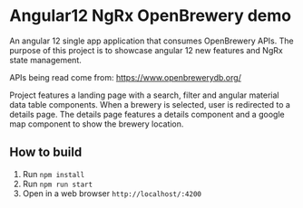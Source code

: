 # Angular12 NgRx OpenBrewery demo
An angular 12 single app application that consumes 
OpenBrewery APIs. The purpose of this project is to 
showcase angular  12 new features and NgRx state
management.

APIs being read come from:
https://www.openbrewerydb.org/

Project features a landing page with a search, filter
 and angular material data table components. When a
brewery is selected, user is redirected to a details
page.
The details page features a details component and a
google map component to show the brewery location.


## How to build

1. Run `npm install`
2. Run `npm run start`
3. Open in a web browser `http://localhost/:4200`
